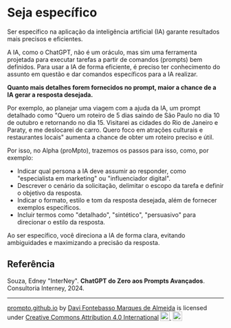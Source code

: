 # Seja específico

Ser específico na aplicação da inteligência artificial (IA) garante resultados mais precisos e eficientes.

A IA, como o ChatGPT, não é um oráculo, mas sim uma ferramenta projetada para executar tarefas a partir de comandos (prompts) bem definidos. Para usar a IA de forma eficiente, é preciso ter conhecimento do assunto em questão e dar comandos específicos para a IA realizar.

**Quanto mais detalhes forem fornecidos no prompt, maior a chance de a IA gerar a resposta desejada.**

Por exemplo, ao planejar uma viagem com a ajuda da IA, um prompt detalhado como "Quero um roteiro de 5 dias saindo de São Paulo no dia 10 de outubro e retornando no dia 15. Visitarei as cidades do Rio de Janeiro e Paraty, e me deslocarei de carro. Quero foco em atrações culturais e restaurantes locais" aumenta a chance de obter um roteiro preciso e útil.

Por isso, no Alpha (proMpto), trazemos os passos para isso, como, por exemplo:

- Indicar qual persona a IA deve assumir ao responder, como "especialista em marketing" ou "influenciador digital".
- Descrever o cenário da solicitação, delimitar o escopo da tarefa e definir o objetivo da resposta.
- Indicar o formato, estilo e tom da resposta desejada, além de fornecer exemplos específicos.
- Incluir termos como "detalhado", "sintético", "persuasivo" para direcionar o estilo da resposta.

Ao ser específico, você direciona a IA de forma clara, evitando ambiguidades e maximizando a precisão da resposta.

## Referência

Souza, Edney "InterNey". **ChatGPT do Zero aos Prompts Avançados**. Consultoria Interney, 2024.

<hr>
<p xmlns:cc="http://creativecommons.org/ns#" xmlns:dct="http://purl.org/dc/terms/"><a property="dct:title" rel="cc:attributionURL" href="https://davifma.github.io/proMpto/">prompto.github.io</a> by <a rel="cc:attributionURL dct:creator" property="cc:attributionName" href="http://linkedin.com/in/davifma">Davi Fontebasso Marques de Almeida</a> is licensed under <a href="https://creativecommons.org/licenses/by/4.0/?ref=chooser-v1" target="_blank" rel="license noopener noreferrer" style="display:inline-block;">Creative Commons Attribution 4.0 International<img style="height:22px!important;margin-left:3px;vertical-align:text-bottom;" src="https://mirrors.creativecommons.org/presskit/icons/cc.svg?ref=chooser-v1" alt=""> <img style="height:22px!important;margin-left:3px;vertical-align:text-bottom;" src="https://mirrors.creativecommons.org/presskit/icons/by.svg?ref=chooser-v1" alt=""></a></p>
